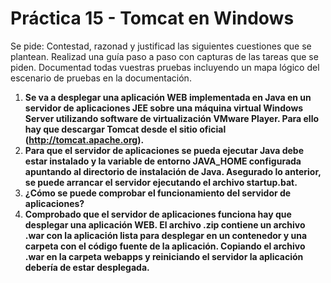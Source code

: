 # Práctica 15 - Tomcat en Windows

Se pide:
Contestad, razonad y justificad las siguientes cuestiones que se plantean.
Realizad una guía paso a paso con capturas de las tareas que se piden.
Documentad todas vuestras pruebas incluyendo un mapa lógico del escenario de pruebas en la documentación.

1. **Se va a desplegar una aplicación WEB implementada en Java en un servidor de aplicaciones JEE sobre una máquina virtual Windows Server utilizando software de virtualización VMware Player. Para ello hay que descargar Tomcat desde el sitio oficial (<http://tomcat.apache.org>).**
2. **Para que el servidor de aplicaciones se pueda ejecutar Java debe estar instalado y la variable de entorno JAVA_HOME configurada apuntando al directorio de instalación de Java. Asegurado lo anterior, se puede arrancar el servidor ejecutando el archivo startup.bat.**
3. **¿Cómo se puede comprobar el funcionamiento del servidor de aplicaciones?**
4. **Comprobado que el servidor de aplicaciones funciona hay que desplegar una aplicación WEB. El archivo .zip contiene un archivo .war con la aplicación lista para desplegar en un contenedor y una carpeta con el código fuente de la aplicación. Copiando el archivo .war en la carpeta webapps y reiniciando el servidor la aplicación debería de estar desplegada.**
